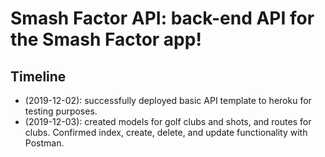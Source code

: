 # Smash Factor API: back-end API for the Smash Factor app!


## Timeline
* (2019-12-02): successfully deployed basic API template to heroku for testing purposes.
* (2019-12-03): created models for golf clubs and shots, and routes for clubs. Confirmed index, create, delete, and update functionality with Postman.
